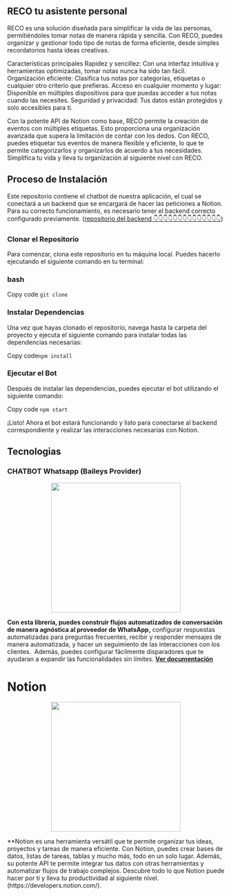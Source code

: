<h2> RECO tu asistente personal </h2>
RECO es una solución diseñada para simplificar la vida de las personas, permitiéndoles tomar notas de manera rápida y sencilla. Con RECO, puedes organizar y gestionar todo tipo de notas de forma eficiente, desde simples recordatorios hasta ideas creativas.

Características principales
Rapidez y sencillez: Con una interfaz intuitiva y herramientas optimizadas, tomar notas nunca ha sido tan fácil.
Organización eficiente: Clasifica tus notas por categorías, etiquetas o cualquier otro criterio que prefieras.
Acceso en cualquier momento y lugar: Disponible en múltiples dispositivos para que puedas acceder a tus notas cuando las necesites.
Seguridad y privacidad: Tus datos están protegidos y solo accesibles para ti.

Con la potente API de Notion como base, RECO permite la creación de eventos con múltiples etiquetas. Esto proporciona una organización avanzada que supera la limitación de contar con los dedos. Con RECO, puedes etiquetar tus eventos de manera flexible y eficiente, lo que te permite categorizarlos y organizarlos de acuerdo a tus necesidades. Simplifica tu vida y lleva tu organización al siguiente nivel con RECO.

<h2>Proceso de Instalación</h2>
Este repositorio contiene el chatbot de nuestra aplicación, el cual se conectará a un backend que se encargará de hacer las peticiones a Notion. Para su correcto funcionamiento, es necesario tener el backend correcto configurado previamente. (<a href="https://github.com/JesusPichon/API-Notion">repositorio del backend 👇👇👇👇👇👇👇👇👇👇👇👇👇👇</a>)

<h3>Clonar el Repositorio</h3>
Para comenzar, clona este repositorio en tu máquina local. Puedes hacerlo ejecutando el siguiente comando en tu terminal:

<h3>bash</h3>
Copy code
<code>git clone <URL_DEL_REPOSITORIO></code>
<h3>Instalar Dependencias</h3>
Una vez que hayas clonado el repositorio, navega hasta la carpeta del proyecto y ejecuta el siguiente comando para instalar todas las dependencias necesarias:
  <br>
<p>
  Copy code<code>npm install</code>
</p>
<h3>Ejecutar el Bot</h3>
Después de instalar las dependencias, puedes ejecutar el bot utilizando el siguiente comando:
<p>
  Copy code
  <code>npm start</code>
</p>

¡Listo! Ahora el bot estará funcionando y listo para conectarse al backend correspondiente y realizar las interacciones necesarias con Notion.

<h2> Tecnologias </h2>

### CHATBOT Whatsapp (Baileys Provider)

<p align="center">
  <img width="300" src="https://i.imgur.com/Oauef6t.png">
</p>


**Con esta librería, puedes construir flujos automatizados de conversación de manera agnóstica al proveedor de WhatsApp,** configurar respuestas automatizadas para preguntas frecuentes, recibir y responder mensajes de manera automatizada, y hacer un seguimiento de las interacciones con los clientes.  Además, puedes configurar fácilmente disparadores que te ayudaran a expandir las funcionalidades sin límites. **[Ver documentación](https://bot-whatsapp.netlify.app/)**

<h1>Notion</h1>

<p align="center">
  <img width="300" src="https://skillicons.dev/icons?i=notion">
</p>

<p>
**Notion es una herramienta versátil que te permite organizar tus ideas, proyectos y tareas de manera eficiente. Con Notion, puedes crear bases de datos, listas de tareas, tablas y mucho más, todo en un solo lugar. Además, su potente API te permite integrar tus datos con otras herramientas y automatizar flujos de trabajo complejos. Descubre todo lo que Notion puede hacer por ti y lleva tu productividad al siguiente nivel.(https://developers.notion.com/).
  
</p>
